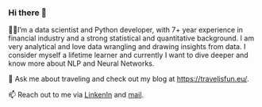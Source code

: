 ### Hi there 👋

 👩‍💻I’m a data scientist and Python developer, with 7+ year experience in financial industry and a strong statistical and quantitative background. I am very analytical and love data wrangling and drawing insights from data. I consider myself a lifetime learner and currently I want to dive deeper and know more about NLP and Neural Networks.

💬 Ask me about traveling and check out my blog at https://travelisfun.eu/.

📫 Reach out to me via [LinkenIn](https://www.linkedin.com/in/mihaela-daniela-morariu/) and [mail](mailto:daniela.morariu1990@gmail.com).

